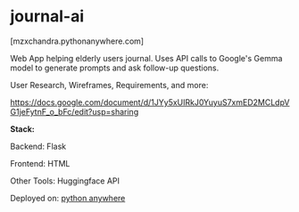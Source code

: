 # journal-ai

[mzxchandra.pythonanywhere.com]

Web App helping elderly users journal. Uses API calls to Google's Gemma model to generate prompts and ask follow-up questions.

User Research, Wireframes, Requirements, and more:

https://docs.google.com/document/d/1JYy5xUIRkJ0YuyuS7xmED2MCLdpVG1jeFytnF_o_bFc/edit?usp=sharing


**Stack:**

Backend: Flask

Frontend: HTML

Other Tools: Huggingface API

Deployed on: [python anywhere](mzxchandra.pythonanywhere.com)
